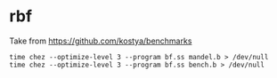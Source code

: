 # rbf

Take from https://github.com/kostya/benchmarks

```
time chez --optimize-level 3 --program bf.ss mandel.b > /dev/null
time chez --optimize-level 3 --program bf.ss bench.b > /dev/null
```
